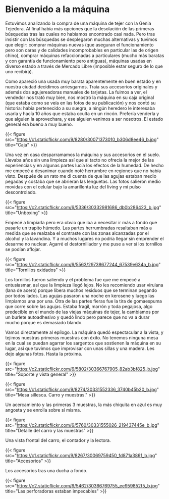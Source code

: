 # Bienvenido a la máquina


Estuvimos analizando la compra de una máquina de tejer con la Genia Tejedora. Al
final había más opciones que la desolación de las primeras búsquedas tras las
cuales no habíamos encontrado casi nada. Pero tras insistir con las búsquedas se
desplegaron muchas alternativas y tuvimos que elegir: comprar máquinas nuevas
(que aseguran el funcionamiento pero son caras y de calidades incomprobables en
particular las de origen chino), comprar máquinas refaccionadas a particulares
(mucho más baratas y con garantía de funcionamiento pero antiguas), máquinas
usadas en diverso estado a través de Mercado Libre (imposible estar seguro de lo
que uno recibirá).

Como apareció una usada muy barata aparentemente en buen estado y en
nuestra ciudad decidimos arriesgarnos. Traía sus accesorios originales y
además dos agujereadoras manuales de tarjetas. La fuimos a ver, el
vendedor nos trató muy bien, nos mostró la máquina en su caja original
(que estaba como se veía en las fotos de su publicación) y nos contó su
historia: había pertenecido a su suegra, a ningún heredero le interesaba
usarla y hacía 10 años que estaba oculta en un rincón. Prefería venderla
y que alguien la aprovechara, y ese alguien venimos a ser nosotros. El
estado general era bueno a muy bueno.

{{< figure src="https://c1.staticflickr.com/9/8280/30071373010_b306d8ee46_b.jpg" title="Caja" >}}

Una vez en casa desparramamos la máquina y sus accesorios en el suelo.
Llevaba años sin una limpieza así que al tacto no ofrecía la mejor de
las experiencias y en algunas partes lucía los efectos de la humedad. De
hecho me empecé a desanimar cuando noté herrumbre en regiones que no
había visto. Después de un rato me di cuenta de que las agujas estaban
medio pegadas y costaba que se abrieran las lenguetas. Las fotos
salieron medio movidas con el celular bajo la amarillenta luz del living
y mi pulso descontrolado.

{{< figure src="https://c2.staticflickr.com/6/5336/30332981686_db0b286423_b.jpg" title="Unboxing" >}}

Empecé a limpiarla pero era obvio que iba a necesitar ir más a fondo que
pasarle un trapito húmedo. Las partes herrumbradas resaltaban más a
medida que se realzaba el contraste con las zonas alcanzadas por el
alcohol y la lavandina. Y a muchos lugares no podría llegar sin
emprender el desarme no nuclear. Agarré el destornillador y me puse a
ver si los tornillos se podían aflojar.

{{< figure src="https://c2.staticflickr.com/6/5563/29738677244_67539e634a_b.jpg" title="Tornillos oxidados" >}}

Los tornillos fueron saliendo y el problema fue que me empecé a
entusiasmar, así que la limpieza llegó lejos. No les recomiendo usar
virulana (lana de acero) porque libera muchos residuos que se terminan
pegando por todos lados. Las agujas pasaron una noche en kerosene y
luego las limpiamos una por una. Otra de las partes fieras fue la tira
de gomaespuma que corre sobre las agujas. Estaba fragil, marrón y toda
pegajosa, algo predecible en el mundo de las viejas máquinas de tejer,
la cambiamos por un burlete autoadhesivo y quedó lindo pero parece que
no va a durar mucho porque es demasiado blando.

Vamos directamente al epílogo. La máquina quedó espectacular a la vista,
y tejimos nuestras primeras muestras con éxito. No tenemos ninguna mesa
en la cual se puedan agarrar los sargentos que sostienen la máquina en
su lugar, así que tuvimos que improvisar con unas sillas y una madera.
Les dejo algunas fotos. Hasta la próxima.

{{< figure src="https://c2.staticflickr.com/6/5802/30366767905_82ab3bf825_b.jpg" title="Soporte y vista general" >}}

{{< figure src="https://c1.staticflickr.com/9/8274/30331552336_3740b45b20_b.jpg" title="Mesa sillesca. Carro y muestras." >}}


Un acercamiento y las primeras 3 muestras, la más chiquita en azul es
muy angosta y se enrolla sobre sí misma.

{{< figure src="https://c2.staticflickr.com/6/5760/30331555026_219437445e_b.jpg" title="Detalle del carro y las muestras" >}} 
 
Una vista frontal del carro, el contador y la lectora.

{{< figure src="https://c1.staticflickr.com/9/8267/30069759450_fd871a3861_b.jpg" title="Accesorios" >}}

Los accesorios tras una ducha a fondo.

{{< figure src="https://c2.staticflickr.com/6/5462/30366769755_ee959852f5_b.jpg" title="Las perforadoras estaban impecables" >}}

